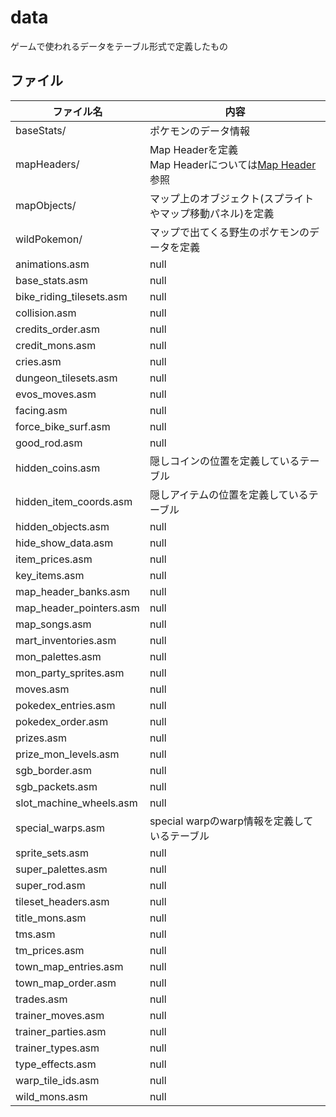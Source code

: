 # data

ゲームで使われるデータをテーブル形式で定義したもの

## ファイル

 ファイル名  |  内容
---- | ----
baseStats/ | ポケモンのデータ情報
mapHeaders/ | Map Headerを定義 <br/> Map Headerについては[Map Header](./map/map_header.md)参照
mapObjects/ | マップ上のオブジェクト(スプライトやマップ移動パネル)を定義
wildPokemon/ | マップで出てくる野生のポケモンのデータを定義
animations.asm | null
base_stats.asm | null
bike_riding_tilesets.asm | null
collision.asm | null
credits_order.asm | null
credit_mons.asm | null
cries.asm | null
dungeon_tilesets.asm | null
evos_moves.asm | null
facing.asm | null
force_bike_surf.asm | null
good_rod.asm | null
hidden_coins.asm | 隠しコインの位置を定義しているテーブル
hidden_item_coords.asm | 隠しアイテムの位置を定義しているテーブル
hidden_objects.asm | null
hide_show_data.asm | null
item_prices.asm | null
key_items.asm | null
map_header_banks.asm | null
map_header_pointers.asm | null
map_songs.asm | null
mart_inventories.asm | null
mon_palettes.asm | null
mon_party_sprites.asm | null
moves.asm | null
pokedex_entries.asm | null
pokedex_order.asm | null
prizes.asm | null
prize_mon_levels.asm | null
sgb_border.asm | null
sgb_packets.asm | null
slot_machine_wheels.asm | null
special_warps.asm | special warpのwarp情報を定義しているテーブル
sprite_sets.asm | null
super_palettes.asm | null
super_rod.asm | null
tileset_headers.asm | null
title_mons.asm | null
tms.asm | null
tm_prices.asm | null
town_map_entries.asm | null
town_map_order.asm | null
trades.asm | null
trainer_moves.asm | null
trainer_parties.asm | null
trainer_types.asm | null
type_effects.asm | null
warp_tile_ids.asm | null
wild_mons.asm | null